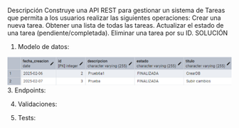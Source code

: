 Descripción
Construye una API REST para gestionar un sistema de Tareas que permita a los usuarios realizar las siguientes operaciones:
Crear una nueva tarea.
Obtener una lista de todas las tareas.
Actualizar el estado de una tarea (pendiente/completada).
Eliminar una tarea por su ID.
SOLUCIÓN
1. Modelo de datos:

![Texto alternativo](images/BaseDatos.png)
3. Endpoints:

4. Validaciones:

5. Tests:


